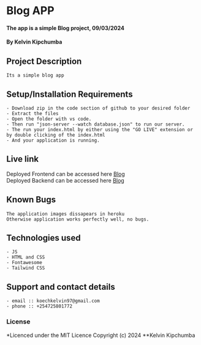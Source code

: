 # Blog APP
#### The app is a simple Blog project, 09/03/2024
#### **By Kelvin Kipchumba**
## Project Description
    Its a simple blog app
## Setup/Installation Requirements
    - Download zip in the code section of github to your desired folder
    - Extract the files
    - Open the folder with vs code.
    - Then run "json-server --watch database.json" to run our server.
    - The run your index.html by either using the "GO LIVE" extension or by double clicking of the index.html
    - And your application is running.
       
## Live link
Deployed Frontend can be accessed here [Blog](https://nextblog-k-koech.vercel.app/)  
Deployed Backend can be accessed here [Blog](https://blog-javascript-7c8x.onrender.com)  


## Known Bugs
    The application images dissapears in heroku
    Otherwise application works perfectly well, no bugs.

## Technologies used
    - JS
    - HTML and CSS
    - Fontawesome
    - Tailwind CSS

## Support and contact details
    - email :: koechkelvin97@gmail.com
    - phone :: +254725801772

### License
*Licenced under the MIT Licence
Copyright (c) 2024 **Kelvin Kipchumba
